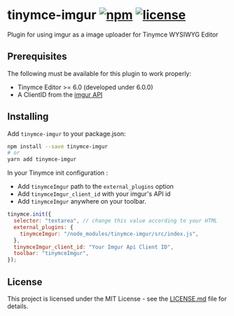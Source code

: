 # tinymce-imgur [![npm](https://img.shields.io/npm/v/tinymce-imgur.svg)](https://www.npmjs.com/package/tinymce-imgur) [![license](https://img.shields.io/npm/l/tinymce-imgur.svg)](LICENSE.md)

Plugin for using imgur as a image uploader for Tinymce WYSIWYG Editor

## Prerequisites

The following must be available for this plugin to work properly:

- Tinymce Editor >= 6.0 (developed under 6.0.0)
- A ClientID from the [imgur API](https://apidocs.imgur.com/)

## Installing

Add `tinymce-imgur` to your package.json:

```bash
npm install --save tinymce-imgur
# or
yarn add tinymce-imgur
```

In your Tinymce init configuration :

- Add `tinymceImgur` path to the `external_plugins` option
- Add `tinymceImgur_client_id` with your imgur's API id
- Add `tinymceImgur` anywhere on your toolbar.

```javascript
tinymce.init({
  selector: "textarea", // change this value according to your HTML
  external_plugins: {
    tinymceImgur: "/node_modules/tinymce-imgur/src/index.js",
  },
  tinymceImgur_client_id: "Your Imgur Api Client ID",
  toolbar: "tinymceImgur",
});
```

## License

This project is licensed under the MIT License - see the [LICENSE.md](LICENSE.md) file for details.
